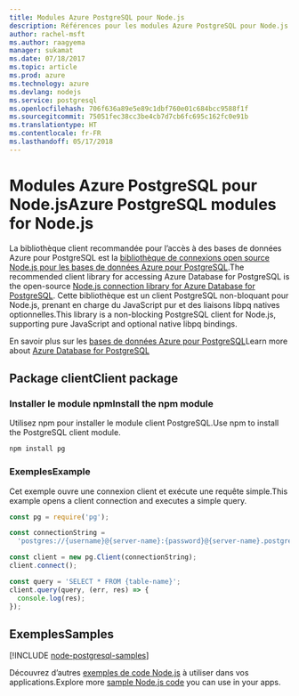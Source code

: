 ```yaml
---
title: Modules Azure PostgreSQL pour Node.js
description: Références pour les modules Azure PostgreSQL pour Node.js
author: rachel-msft
ms.author: raagyema
manager: sukamat
ms.date: 07/18/2017
ms.topic: article
ms.prod: azure
ms.technology: azure
ms.devlang: nodejs
ms.service: postgresql
ms.openlocfilehash: 706f636a89e5e89c1dbf760e01c684bcc9588f1f
ms.sourcegitcommit: 75051fec38cc3be4cb7d7cb6fc695c162fc0e91b
ms.translationtype: HT
ms.contentlocale: fr-FR
ms.lasthandoff: 05/17/2018
---
```

# <a name="azure-postgresql-modules-for-nodejs"></a><span data-ttu-id="9f884-103">Modules Azure PostgreSQL pour Node.js</span><span class="sxs-lookup"><span data-stu-id="9f884-103">Azure PostgreSQL modules for Node.js</span></span>

<span data-ttu-id="9f884-104">La bibliothèque client recommandée pour l’accès à des bases de données Azure pour PostgreSQL est la [bibliothèque de connexions open source Node.js pour les bases de données Azure pour PostgreSQL](https://www.npmjs.com/package/pg).</span><span class="sxs-lookup"><span data-stu-id="9f884-104">The recommended client library for accessing Azure Database for PostgreSQL is the open-source [Node.js connection library for Azure Database for PostgreSQL](https://www.npmjs.com/package/pg).</span></span> <span data-ttu-id="9f884-105">Cette bibliothèque est un client PostgreSQL non-bloquant pour Node.js, prenant en charge du JavaScript pur et des liaisons libpq natives optionnelles.</span><span class="sxs-lookup"><span data-stu-id="9f884-105">This library is a non-blocking PostgreSQL client for Node.js, supporting pure JavaScript and optional native libpq bindings.</span></span>

<span data-ttu-id="9f884-106">En savoir plus sur les [bases de données Azure pour PostgreSQL](https://docs.microsoft.com/azure/postgresql/)</span><span class="sxs-lookup"><span data-stu-id="9f884-106">Learn more about [Azure Database for PostgreSQL](https://docs.microsoft.com/azure/postgresql/)</span></span>

## <a name="client-package"></a><span data-ttu-id="9f884-107">Package client</span><span class="sxs-lookup"><span data-stu-id="9f884-107">Client package</span></span>

### <a name="install-the-npm-module"></a><span data-ttu-id="9f884-108">Installer le module npm</span><span class="sxs-lookup"><span data-stu-id="9f884-108">Install the npm module</span></span>

<span data-ttu-id="9f884-109">Utilisez npm pour installer le module client PostgreSQL.</span><span class="sxs-lookup"><span data-stu-id="9f884-109">Use npm to install the PostgreSQL client module.</span></span>

```bash
npm install pg
```   

### <a name="example"></a><span data-ttu-id="9f884-110">Exemples</span><span class="sxs-lookup"><span data-stu-id="9f884-110">Example</span></span>

<span data-ttu-id="9f884-111">Cet exemple ouvre une connexion client et exécute une requête simple.</span><span class="sxs-lookup"><span data-stu-id="9f884-111">This example opens a client connection and executes a simple query.</span></span>

```javascript
const pg = require('pg');

const connectionString =
  'postgres://{username}@{server-name}:{password}@{server-name}.postgres.database.azure.com:5432/{database-name}?ssl=true';

const client = new pg.Client(connectionString);
client.connect();

const query = 'SELECT * FROM {table-name}';
client.query(query, (err, res) => {
  console.log(res);
});
```

## <a name="samples"></a><span data-ttu-id="9f884-112">Exemples</span><span class="sxs-lookup"><span data-stu-id="9f884-112">Samples</span></span>

[!INCLUDE [node-postgresql-samples](../docs-ref-conceptual/includes/postgresql-samples.md)]

<span data-ttu-id="9f884-113">Découvrez d’autres [exemples de code Node.js](https://azure.microsoft.com/resources/samples/?platform=nodejs) à utiliser dans vos applications.</span><span class="sxs-lookup"><span data-stu-id="9f884-113">Explore more [sample Node.js code](https://azure.microsoft.com/resources/samples/?platform=nodejs) you can use in your apps.</span></span>
